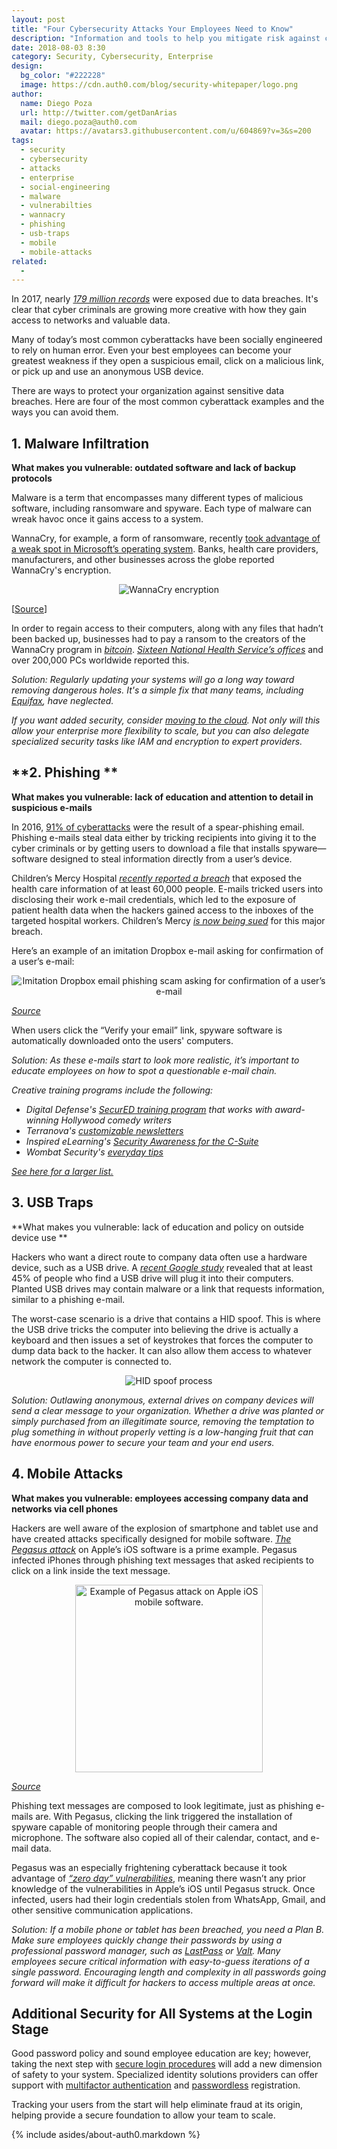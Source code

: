 ```yaml
---
layout: post
title: "Four Cybersecurity Attacks Your Employees Need to Know"
description: "Information and tools to help you mitigate risk against cyber attacks and data breaches. Learn more about Malware Infiltration, Phishing, USB Traps, and Mobile Attacks."
date: 2018-08-03 8:30
category: Security, Cybersecurity, Enterprise
design: 
  bg_color: "#222228"
  image: https://cdn.auth0.com/blog/security-whitepaper/logo.png
author:
  name: Diego Poza
  url: http://twitter.com/getDanArias
  mail: diego.poza@auth0.com
  avatar: https://avatars3.githubusercontent.com/u/604869?v=3&s=200
tags: 
  - security
  - cybersecurity
  - attacks
  - enterprise
  - social-engineering
  - malware
  - vulnerabilties
  - wannacry
  - phishing
  - usb-traps
  - mobile
  - mobile-attacks
related:
  - 
---
```


In 2017, nearly [_179 million records_](https://www.statista.com/statistics/273550/data-breaches-recorded-in-the-united-states-by-number-of-breaches-and-records-exposed/) were exposed due to data breaches. It's clear that cyber criminals are growing more creative with how they gain access to networks and valuable data.

Many of today’s most common cyberattacks have been socially engineered to rely on human error. Even your best employees can become your greatest weakness if they open a suspicious email, click on a malicious link, or pick up and use an anonymous USB device.

There are ways to protect your organization against sensitive data breaches. Here are four of the most common cyberattack examples and the ways you can avoid them.

## **1. Malware Infiltration**

**What makes you vulnerable: outdated software and lack of backup protocols**

Malware is a term that encompasses many different types of malicious software, including ransomware and spyware. Each type of malware can wreak havoc once it gains access to a system.

WannaCry, for example, a form of ransomware, recently [took advantage of a weak spot in Microsoft’s operating system](https://www.symantec.com/security-center/writeup/2017-051310-3522-99). Banks, health care providers, manufacturers, and other businesses across the globe reported WannaCry's encryption.

<p style="text-align: center;">
  <img src="https://cdn.auth0.com/blog/four-cybersecurity-attacks-you-need-to-know/WannaCry-encryption.png" alt="WannaCry encryption">
</p>
  
[[Source](https://blog.malwarebytes.com/cybercrime/2017/05/wanacrypt0r-ransomware-hits-it-big-just-before-the-weekend/)]

In order to regain access to their computers, along with any files that hadn’t been backed up, businesses had to pay a ransom to the creators of the WannaCry program in [_bitcoin_](https://bitcoin.org/en/). [_Sixteen National Health Service’s offices_](https://developers.redhat.com/blog/2017/05/19/wannacry-ransomware-who-it-affected-and-why-it-matters/) and over 200,000 PCs worldwide reported this.

_Solution: Regularly updating your systems will go a long way toward removing dangerous holes. It's a simple fix that many teams, including [Equifax](https://www.wired.com/story/equifax-breach-no-excuse/), have neglected._

_If you want added security, consider [moving to the cloud](https://auth0.com/blog/moving-your-app-to-cloud/). Not only will this allow your enterprise more flexibility to scale, but you can also delegate specialized security tasks like IAM and encryption to expert providers._

## **2. Phishing **

**What makes you vulnerable: lack of education and attention to detail in suspicious e-mails**

In 2016, [91% of cyberattacks](https://phishme.com/2016-enterprise-phishing-susceptibility-report/) were the result of a spear-phishing email. Phishing e-mails steal data either by tricking recipients into giving it to the cyber criminals or by getting users to download a file that installs spyware—software designed to steal information directly from a user’s device.

Children’s Mercy Hospital [_recently reported a breach_](https://healthitsecurity.com/news/childrens-mercy-hospital-phishing-attack-impacts-phi-of-60k) that exposed the health care information of at least 60,000 people. E-mails tricked users into disclosing their work e-mail credentials, which led to the exposure of patient health data when the hackers gained access to the inboxes of the targeted hospital workers. Children’s Mercy [_is now being sued_](https://www.hipaajournal.com/childrens-mercy-hospital-sued-for-63000-record-data-breach/) for this major breach.

Here’s an example of an imitation Dropbox e-mail asking for confirmation of a user’s e-mail:

<p style="text-align: center;">
  <img src="https://cdn.auth0.com/blog/four-cybersecurity-attacks-you-need-to-know/dropbox-email-asking-confirmation-of-user-email.png" alt="Imitation Dropbox email phishing scam asking for confirmation of a user’s e-mail">
</p>

[_Source_](https://www.bankinfosecurity.com/locky-returns-via-spam-dropbox-themed-phishing-attacks-a-10250)

When users click the “Verify your email” link, spyware software is automatically downloaded onto the users' computers.

_Solution: As these e-mails start to look more realistic, it’s important to educate employees on how to spot a questionable e-mail chain._

_Creative training programs include the following:_

- _Digital Defense's [SecurED training program](https://www.digitaldefense.com/professional-services/secured-training/) that works with award-winning Hollywood comedy writers_
- _Terranova's [customizable newsletters](https://terranovacorporation.com/solution/communication-material/)_
- _Inspired eLearning's [Security Awareness for the C-Suite](https://inspiredelearning.com/security-awareness/awareness-c-suite/)_
- _Wombat Security's [everyday tips](https://www.wombatsecurity.com/security-education/free-security-awareness-resources)_

_[See here for a larger list.](https://www.csoonline.com/article/3225471/security/please-dont-send-me-to-cybersecurity-training.html)_

## **3. USB Traps**

**What makes you vulnerable: lack of education and policy on outside device use **

Hackers who want a direct route to company data often use a hardware device, such as a USB drive. A [_recent Google study_](https://static.googleusercontent.com/media/research.google.com/en//pubs/archive/45597.pdf) revealed that at least 45% of people who find a USB drive will plug it into their computers. Planted USB drives may contain malware or a link that requests information, similar to a phishing e-mail.

The worst-case scenario is a drive that contains a HID spoof. This is where the USB drive tricks the computer into believing the drive is actually a keyboard and then issues a set of keystrokes that forces the computer to dump data back to the hacker. It can also allow them access to whatever network the computer is connected to.

<p style="text-align: center;">
  <img src="https://cdn.auth0.com/blog/four-cybersecurity-attacks-you-need-to-know/hid-spoof-process.png" alt="HID spoof process">
</p>

_Solution: Outlawing anonymous, external drives on company devices will send a clear message to your organization. Whether a drive was planted or simply purchased from an illegitimate source, removing the temptation to plug something in without properly vetting is a low-hanging fruit that can have enormous power to secure your team and your end users._

## **4. Mobile Attacks**

**What makes you vulnerable: employees accessing company data and networks via cell phones**

Hackers are well aware of the explosion of smartphone and tablet use and have created attacks specifically designed for mobile software. [_The Pegasus attack_](https://blog.lookout.com/lookout-trident-pegasus-enterprise-discovery) on Apple’s iOS software is a prime example. Pegasus infected iPhones through phishing text messages that asked recipients to click on a link inside the text message.

<p style="text-align: center;">
  <img style="width: 300px;" src="https://cdn.auth0.com/blog/four-cybersecurity-attacks-you-need-to-know/pegasus-mobile-attack-on-ios.png" alt="Example of Pegasus attack on Apple iOS mobile software.">
</p>

[_Source_](https://www.hax4us.com/2017/03/hindi-english-smishing-brother-of.html)

Phishing text messages are composed to look legitimate, just as phishing e-mails are. With Pegasus, clicking the link triggered the installation of spyware capable of monitoring people through their camera and microphone. The software also copied all of their calendar, contact, and e-mail data.

Pegasus was an especially frightening cyberattack because it took advantage of [_“zero day” vulnerabilities_](https://www.huffingtonpost.co.uk/entry/what-is-the-pegasus-iphone-spyware-and-why-was-it-so-dangerous_uk_57c0043fe4b0ba22a4d3f930?guccounter=1), meaning there wasn’t any prior knowledge of the vulnerabilities in Apple’s iOS until Pegasus struck. Once infected, users had their login credentials stolen from WhatsApp, Gmail, and other sensitive communication applications.

_Solution: If a mobile phone or tablet has been breached, you need a Plan B. Make sure employees quickly change their passwords by using a professional password manager, such as [LastPass](https://www.lastpass.com/) or [Valt](https://valt.io/). Many employees secure critical information with easy-to-guess iterations of a single password. Encouraging length and complexity in all passwords going forward will make it difficult for hackers to access multiple areas at once._

## Additional Security for All Systems at the Login Stage

Good password policy and sound employee education are key; however, taking the next step with [secure login procedures](https://auth0.com/b2c-customer-identity-management) will add a new dimension of safety to your system. Specialized identity solutions providers can offer support with [multifactor authentication](https://auth0.com/docs/multifactor-authentication) and [passwordless](https://auth0.com/docs/connections/passwordless) registration.

Tracking your users from the start will help eliminate fraud at its origin, helping provide a secure foundation to allow your team to scale.

{% include asides/about-auth0.markdown %}
